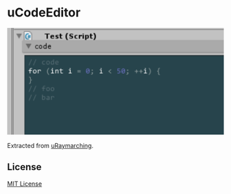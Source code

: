 uCodeEditor
===========

<img src="Docs/screenshot.png">

Extracted from [uRaymarching](https://github.com/hecomi/uRaymarching/).

License
-------

[MIT License](LICENSE)
